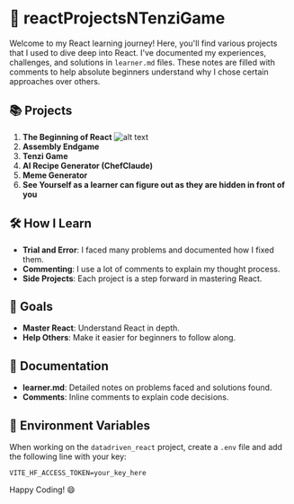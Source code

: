# 🚀 reactProjectsNTenziGame

Welcome to my React learning journey! Here, you'll find various projects that I used to dive deep into React. I've documented my experiences, challenges, and solutions in `learner.md` files. These notes are filled with comments to help absolute beginners understand why I chose certain approaches over others. 

## 📚 Projects
1. **The Beginning of React**
   ![alt text](<WHICH ONE IS BETTER.png>)
2. **Assembly Endgame**
3. **Tenzi Game**
4. **AI Recipe Generator (ChefClaude)**
5. **Meme Generator**
6. **See Yourself as a learner can figure out as they are hidden in front of you**

## 🛠️ How I Learn
- **Trial and Error**: I faced many problems and documented how I fixed them.
- **Commenting**: I use a lot of comments to explain my thought process.
- **Side Projects**: Each project is a step forward in mastering React.

## 🎯 Goals
- **Master React**: Understand React in depth.
- **Help Others**: Make it easier for beginners to follow along.

## 📖 Documentation
- **learner.md**: Detailed notes on problems faced and solutions found.
- **Comments**: Inline comments to explain code decisions.

## 🔑 Environment Variables
When working on the `datadriven_react` project, create a `.env` file and add the following line with your key:
```
VITE_HF_ACCESS_TOKEN=your_key_here
```

Happy Coding! 😄
